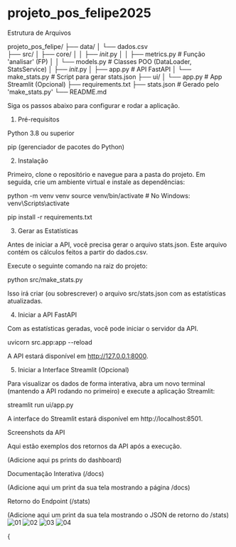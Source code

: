 # projeto_pos_felipe2025

Estrutura de Arquivos

projeto_pos_felipe/
├── data/
│   └── dados.csv          
├── src/
│   ├── core/
│   │   ├── _init_.py
│   │   ├── metrics.py      # Função 'analisar' (FP)
│   │   └── models.py       # Classes POO (DataLoader, StatsService)
│   ├── _init_.py
│   ├── app.py              # API FastAPI
│   └── make_stats.py       # Script para gerar stats.json
├── ui/
│   └── app.py              # App Streamlit (Opcional)
├── requirements.txt
├── stats.json              # Gerado pelo 'make_stats.py'
└── README.md


Siga os passos abaixo para configurar e rodar a aplicação.

1. Pré-requisitos

Python 3.8 ou superior

pip (gerenciador de pacotes do Python)

2. Instalação

Primeiro, clone o repositório e navegue para a pasta do projeto. Em seguida, crie um ambiente virtual e instale as dependências:


python -m venv venv
source venv/bin/activate  # No Windows: venv\Scripts\activate

pip install -r requirements.txt


3. Gerar as Estatísticas

Antes de iniciar a API, você precisa gerar o arquivo stats.json. Este arquivo contém os cálculos feitos a partir do dados.csv.

Execute o seguinte comando na raiz do projeto:

python src/make_stats.py


Isso irá criar (ou sobrescrever) o arquivo src/stats.json com as estatísticas atualizadas.

4. Iniciar a API FastAPI

Com as estatísticas geradas, você pode iniciar o servidor da API.


uvicorn src.app:app --reload


A API estará disponível em http://127.0.0.1:8000.

5. Iniciar a Interface Streamlit (Opcional)

Para visualizar os dados de forma interativa, abra um novo terminal (mantendo a API rodando no primeiro) e execute a aplicação Streamlit:

streamlit run ui/app.py


A interface do Streamlit estará disponível em http://localhost:8501.

Screenshots da API

Aqui estão exemplos dos retornos da API após a execução.

(Adicione aqui ps prints do dashboard)

Documentação Interativa (/docs)

(Adicione aqui um print da sua tela mostrando a página /docs)

Retorno do Endpoint (/stats)


(Adicione aqui um print da sua tela mostrando o JSON de retorno do /stats)
![01](https://github.com/user-attachments/assets/0ef7cdb6-175f-49ca-bd4e-a151e0cc684a)
![02](https://github.com/user-attachments/assets/8866876d-36b4-4835-80c6-e07b23250d58)
![03](https://github.com/user-attachments/assets/e241a4c7-1537-421a-93c6-337e44da7fc5)
![04](https://github.com/user-attachments/assets/782bdb1b-a89e-48d0-8d81-85520aae8175)

{
